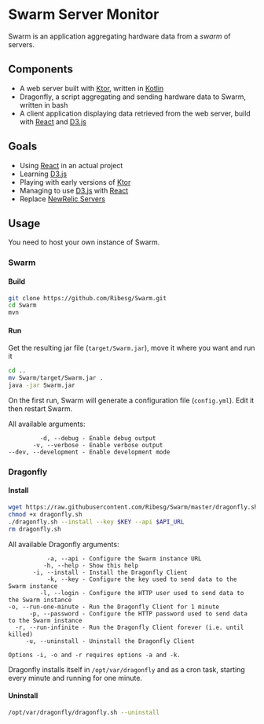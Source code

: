 # Swarm Server Monitor

Swarm is an application aggregating hardware data from a _swarm_ of servers.

## Components

* A web server built with [Ktor], written in [Kotlin]
* Dragonfly, a script aggregating and sending hardware data to Swarm, written in bash
* A client application displaying data retrieved from the web server, build with [React] and [D3.js]

## Goals

* Using [React] in an actual project
* Learning [D3.js]
* Playing with early versions of [Ktor]
* Managing to use [D3.js] with [React]
* Replace [NewRelic Servers]

## Usage

You need to host your own instance of Swarm.

### Swarm

#### Build
````bash
git clone https://github.com/Ribesg/Swarm.git
cd Swarm
mvn
````

#### Run
Get the resulting jar file (`target/Swarm.jar`), move it where you want and run it
````bash
cd ..
mv Swarm/target/Swarm.jar .
java -jar Swarm.jar
````

On the first run, Swarm will generate a configuration file (`config.yml`).
Edit it then restart Swarm.

All available arguments:
````
         -d, --debug - Enable debug output
       -v, --verbose - Enable verbose output
--dev, --development - Enable development mode
````

### Dragonfly

#### Install
````bash
wget https://raw.githubusercontent.com/Ribesg/Swarm/master/dragonfly.sh
chmod +x dragonfly.sh
./dragonfly.sh --install --key $KEY --api $API_URL
rm dragonfly.sh
````

All available Dragonfly arguments:
````
           -a, --api - Configure the Swarm instance URL
          -h, --help - Show this help
       -i, --install - Install the Dragonfly Client
           -k, --key - Configure the key used to send data to the Swarm instance
         -l, --login - Configure the HTTP user used to send data to the Swarm instance
-o, --run-one-minute - Run the Dragonfly Client for 1 minute
      -p, --password - Configure the HTTP password used to send data to the Swarm instance
  -r, --run-infinite - Run the Dragonfly Client forever (i.e. until killed)
     -u, --uninstall - Uninstall the Dragonfly Client

Options -i, -o and -r requires options -a and -k.
````

Dragonfly installs itself in `/opt/var/dragonfly` and as a cron task,
starting every minute and running for one minute.

#### Uninstall
````bash
/opt/var/dragonfly/dragonfly.sh --uninstall
````



[D3.js]: https://d3js.org/
[Kotlin]: https://kotlinlang.org/
[Ktor]: http://ktor.io/
[NewRelic Servers]: https://docs.newrelic.com/docs/servers
[React]: https://reactjs.org/
